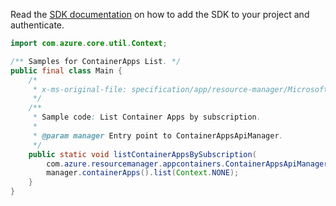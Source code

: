 Read the [SDK documentation](https://github.com/Azure/azure-sdk-for-java/blob/azure-resourcemanager-appcontainers_1.0.0-beta.1/sdk/appcontainers/azure-resourcemanager-appcontainers/README.md) on how to add the SDK to your project and authenticate.

```java
import com.azure.core.util.Context;

/** Samples for ContainerApps List. */
public final class Main {
    /*
     * x-ms-original-file: specification/app/resource-manager/Microsoft.App/preview/2022-01-01-preview/examples/ContainerApps_ListBySubscription.json
     */
    /**
     * Sample code: List Container Apps by subscription.
     *
     * @param manager Entry point to ContainerAppsApiManager.
     */
    public static void listContainerAppsBySubscription(
        com.azure.resourcemanager.appcontainers.ContainerAppsApiManager manager) {
        manager.containerApps().list(Context.NONE);
    }
}
```
